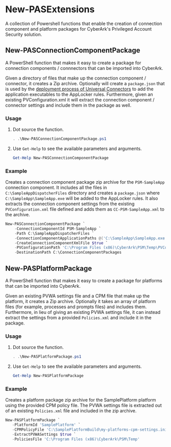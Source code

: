 # New-PASExtensions

A collection of Powershell functions that enable the creation of connection component and platform packages for CyberArk's Privileged Account Security solution.

## New-PASConnectionComponentPackage

A PowerShell function that makes it easy to create a package for connection components / connnectors that can be imported into CyberArk.

Given a directory of files that make up the connection component / connector, it creates a Zip archive. Optionally will create a `package.json` that is used by the [deployment process of Universal Connectors](https://docs.cyberark.com/Product-Doc/OnlineHelp/PAS/Latest/en/Content/PASIMP/ConfigurePSMUniversalConnector.htm) to add the application executables to the AppLocker rules. Furthermore, given an existing PVConfiguration.xml it will extract the connection component / connector settings and include them in the package as well.

### Usage

1. Dot source the function.

   ```powershell
   . .\New-PASConnectionComponentPackage.ps1
   ```

2. Use `Get-Help` to see the available parameters and arguments.

   ```powershell
   Get-Help New-PASConnectionComponentPackage
   ```

### Example

Creates a connection component package zip archive for the `PSM-SampleApp` connection component. It includes all the files in `C:\SampleAppDispatcherFiles` directory and creates a `package.json` where `C:\SampleApp\SampleApp.exe` will be added to the AppLocker rules. It also extracts the connection component settings from the existing `PVConfiguration.xml` file defined and adds them as `CC-PSM-SampleApp.xml` to the archive.

```powershell
New-PASConnectionComponentPackage `
    -ConnectionComponentId PSM-SampleApp `
    -Path C:\SampleAppDispatcherFiles `
    -ConnectionComponentApplicationPaths @('C:\SampleApp\SampleApp.exe') `
    -CreateConnectionComponentXmlFile $true `
    -PVConfigurationPath 'C:\Program Files (x86)\CyberArk\PSM\Temp\PVConfiguration.xml' `
    -DestinationPath C:\ConnectionComponentPackages
```

## New-PASPlatformPackage

A PowerShell function that makes it easy to create a package for platforms that can be imported into CyberArk.

Given an existing PVWA settings file and a CPM file that make up the platform, it creates a Zip archive. Optionally it takes an array of platform files (for example, processes and prompts files) and includes them. Furthermore, in lieu of giving an existing PVWA settings file, it can instead extract the settings from a provided `Policies.xml` and include it in the package.

### Usage

1. Dot source the function.

   ```powershell
   . .\New-PASPlatformPackage.ps1
   ```

2. Use `Get-Help` to see the available parameters and arguments.

   ```powershell
   Get-Help New-PASPlatformPackage
   ```

### Example

Creates a platform package zip archive for the SamplePlatform platform using the provided CPM policy file. The PVWA settings file is extracted out of an existing `Policies.xml` file and included in the zip archive.

```powershell
New-PASPlatformPackage `
   -PlatformId 'SamplePlatform' `
   -CPMPolicyFile 'C:\SamplePlatformBuild\my-platforms-cpm-settings.ini' `
   -ExtractPVWASettings $true `
   -PoliciesFile 'C:\Program Files (x86)\CyberArk\PSM\Temp'
```
